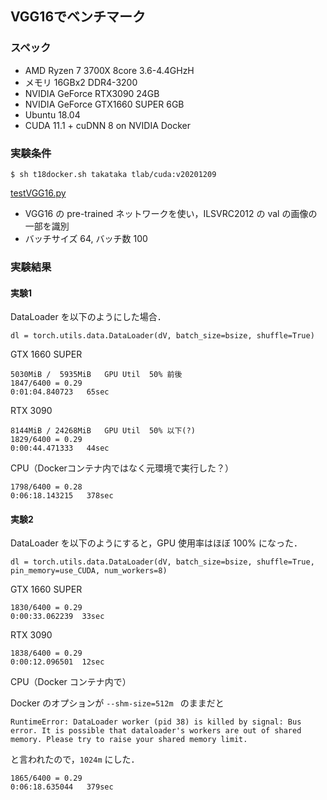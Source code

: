 ## VGG16でベンチマーク

### スペック

- AMD Ryzen 7 3700X 8core 3.6-4.4GHzH
- メモリ 16GBx2 DDR4-3200
- NVIDIA GeForce RTX3090 24GB
- NVIDIA GeForce GTX1660 SUPER 6GB
- Ubuntu 18.04
- CUDA 11.1 + cuDNN 8 on NVIDIA Docker

### 実験条件

```
$ sh t18docker.sh takataka tlab/cuda:v20201209
```
[testVGG16.py](./testVGG16.py)

- VGG16 の pre-trained ネットワークを使い，ILSVRC2012 の val の画像の一部を識別
- バッチサイズ 64, バッチ数 100

### 実験結果

#### 実験1

DataLoader を以下のようにした場合．
```
dl = torch.utils.data.DataLoader(dV, batch_size=bsize, shuffle=True)
```

GTX 1660 SUPER
```
5030MiB /  5935MiB   GPU Util  50% 前後
1847/6400 = 0.29
0:01:04.840723   65sec
```

RTX 3090
```
8144MiB / 24268MiB   GPU Util  50% 以下(?)
1829/6400 = 0.29
0:00:44.471333   44sec
```

CPU（Dockerコンテナ内ではなく元環境で実行した？）
```
1798/6400 = 0.28
0:06:18.143215   378sec
```

#### 実験2

DataLoader を以下のようにすると，GPU 使用率はほぼ 100% になった．

```
dl = torch.utils.data.DataLoader(dV, batch_size=bsize, shuffle=True, pin_memory=use_CUDA, num_workers=8)
```

GTX 1660 SUPER
```
1830/6400 = 0.29
0:00:33.062239  33sec
```

RTX 3090
```
1838/6400 = 0.29
0:00:12.096501  12sec
```

CPU（Docker コンテナ内で）

Docker のオプションが `--shm-size=512m ` のままだと

```
RuntimeError: DataLoader worker (pid 38) is killed by signal: Bus error. It is possible that dataloader's workers are out of shared memory. Please try to raise your shared memory limit.
```

と言われたので，`1024m` にした．

```
1865/6400 = 0.29
0:06:18.635044   379sec
```